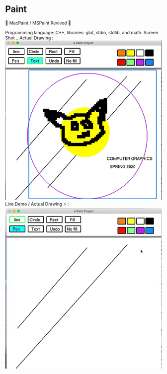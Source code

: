 # Paint
🎨 MacPaint / MSPaint Revived 🚀

Programming language: C++, libraries: glut, stdio, stdlib, and
math.
Screen Shot .. Actual Drawing : &nbsp;
![Paint tool Demo]( https://github.com/Helloessam/Paint-tool/blob/master/Paint%20Project.png )
Live Demo / Actual Drawing ⚡️ :&nbsp;
![Paint tool Demo](https://github.com/Helloessam/Paint-tool/blob/master/Paint%20Project.gif)


